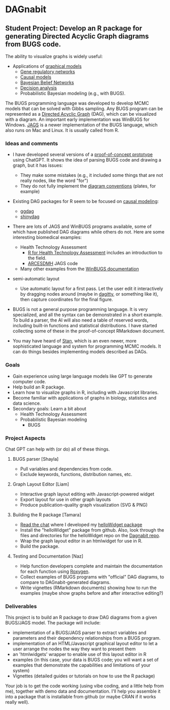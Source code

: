 # DAGnabit

## Student Project: Develop an R package for generating Directed Acyclic Graph diagrams from BUGS code.

The ability to visualize graphs is widely useful:

* Applications of [graphical models](https://en.wikipedia.org/wiki/Graphical_model)
	- [Gene regulatory networks](https://en.wikipedia.org/wiki/Gene_regulatory_network)
	- [Causal models](https://en.wikipedia.org/wiki/Causal_model)
	- [Bayesian Belief Networks](https://en.wikipedia.org/wiki/Bayesian_network)
	- [Decision analysis](https://en.wikipedia.org/wiki/Decision_analysis)
  - Probabilistic Bayesian modeling (e.g., with BUGS).
	
The BUGS programming language was developed to develop MCMC models that can be solved with Gibbs sampling.
Any BUGS program can be represented as a [Directed Acyclic Graph](https://en.wikipedia.org/wiki/Directed_acyclic_graph) (DAG), which can be visualized with a diagram.
An important early implementation was WinBUGS for Windows.
[JAGS](https://mcmc-jags.sourceforge.io/) is a newer implementation of the BUGS language, which also runs on Mac and Linux. It is usually called from R.
		
### Ideas and comments

* I have developed several versions of a [proof-of-concept prototype](https://github.com/rmhorton/DAGnabit) using ChatGPT. It shows the idea of parsing BUGS code and drawing a graph, but it has issues:
	- They make some mistakes (e.g., it included some things that are not really nodes, like the word "for")
	- They do not fully implement the [diagram conventions](https://www.multibugs.org/documentation/latest/ModelSpecification.html) (plates, for example)

* Existing DAG packages for R seem to be focused on [causal modeling](https://cran.r-project.org/web/packages/ggdag/vignettes/intro-to-dags.html):
	- [ggdag](https://cran.r-project.org/web/packages/ggdag/vignettes/intro-to-ggdag.html)
	- [shinydag](https://www.gerkelab.com/project/shinydag/)

* There are lots of JAGS and WinBUGS programs available, some of which have published DAG diagrams while others do not. Here are some interesting biomedical examples:
	- Health Technology Assessment
		+ [R for Health Technology Assessment](https://gianluca.statistica.it/books/online/r-hta/) includes an introduction to the field.
		+ [ARCESDMH](https://github.com/rmhorton/ARCESDMH) JAGS code
	- Many other examples from the [WinBUGS documentation](https://github.com/rmhorton/DAGnabit/blob/main/examples/WinBUGS_help_examples.pdf)
	
* semi-automatic layout
	- Use automatic layout for a first pass. Let the user edit it interactively by dragging nodes around (maybe in [dagitty](https://www.dagitty.net/dags.html), or something like it), then capture coordinates for the final figure.
	
* BUGS is not a general purpose programming language. It is very specialized, and all the syntax can be demonstrated in a short example. To build a parser, the AI will also need a table of reserved words, including built-in functions and statistical distributions. I have started collecting some of these in the proof-of-concept RMarkdown document.

* You may have heard of [Stan](https://mc-stan.org/), which is an even newer, more sophisticated language and system for programming MCMC models. It can do things besides implementing models described as DAGs.


### Goals

* Gain experience using large language models like GPT to generate computer code.
* Help build an R package.
* Learn how to visualize graphs in R, including with Javascript libraries.
* Become familiar with applications of graphs in biology, statistics and data science.
* Secondary goals: Learn a bit about 
	+ Health Technology Assessment
	+ Probabilistic Bayesian modeling
		- BUGS

### Project Aspects

Chat GPT can help with (or do) all of these things.

1. BUGS parser [Shayla]
	- Pull variables and dependencies from code.
	- Exclude keywords, functions, distribution names, etc.

2. Graph Layout Editor [Liam]
	- Interactive graph layout editing with Javascript-powered widget
	- Export layout for use in other graph layouts
	- Produce publication-quality graph visualization (SVG & PNG)

3. Building the R package [Tamara]
	- [Read the chat](https://chatgpt.com/share/68c303e3-6834-800a-8388-9dd6511d4e25) where I developed my [helloWidget package]()
	- Install the "helloWidget" package from github. Also, look through the files and directories for the helloWidget repo on the [Dagnabit repo](https://github.com/rmhorton/DAGnabit).
	- Wrap the graph layout editor in an htmlwidget for use in R.
	- Build the package.

4. Testing and Documentation [Naz]
	- Help function developers complete and maintain the documentation for each function using [Roxygen](https://roxygen2.r-lib.org/).
	- Collect examples of BUGS programs with "official" DAG diagrams, to compare to DAGnabit-generated diagrams.
	- Write vignettes (RMarkdown documents) showing how to run the examples (maybe show graphs before and after interactive editing?)

### Deliverables

This project is to build an R package to draw DAG diagrams from a given BUGS/JAGS model. The package will include:

* implementation of a BUGS/JAGS parser to extract variables and parameters and their dependency relationships from a BUGS program.
* implementation of an HTML/Javascript graphical layout editor to let a user arrange the nodes the way they want to present them
* an 'htmlwidgets' wrapper to enable use of this layout editor in R
* examples (in this case, your data is BUGS code; you will want a set of examples that demonstrate the capabilities and limitations of your system)
* Vignettes (detailed guides or tutorials on how to use the R package)
	
Your job is to get the code working (using vibe coding, and a little help from me), together with demo data and documentation. I'll help you assemble it into a package that is installable from github (or maybe CRAN if it works really well).
